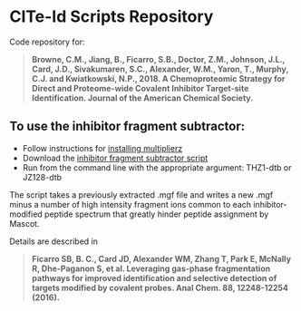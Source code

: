 # CITe-Id Scripts Repository



Code repository for:

>**Browne, C.M., Jiang, B., Ficarro, S.B., Doctor, Z.M., Johnson, J.L., Card, J.D., Sivakumaren, S.C., Alexander, W.M., Yaron, T., Murphy, C.J. and Kwiatkowski, N.P., 2018. A Chemoproteomic Strategy for Direct and Proteome-wide Covalent Inhibitor Target-site Identification. Journal of the American Chemical Society.**


## To use the inhibitor fragment subtractor:
* Follow instructions for [installing multiplierz](https://github.com/BlaisProteomics/multiplierz/wiki/Installation)
* Download the [inhibitor fragment subtractor script](https://github.com/BlaisProteomics/CITe-Id/blob/master/Inhibitor%20Fragment%20Ion%20Subtractor.py)
* Run from the command line with the appropriate argument: THZ1-dtb or JZ128-dtb

The script takes a previously extracted .mgf file and writes a new .mgf minus a number of high intensity fragment ions common to each inhibitor-modified peptide spectrum that greatly hinder peptide assignment by Mascot.

Details are described in

>**Ficarro SB, B. C., Card JD, Alexander WM, Zhang T, Park E, McNally R, Dhe-Paganon S, et al. Leveraging gas-phase fragmentation pathways for improved identification and selective detection of targets modified by covalent probes. Anal Chem. 88, 12248-12254 (2016).**
